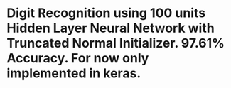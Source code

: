 # Digit Recognition using 100 units Hidden Layer Neural Network with Truncated Normal Initializer. 97.61% Accuracy. For now only implemented in keras.